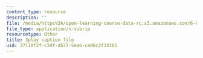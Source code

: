 ```yaml
---
content_type: resource
description: ''
file: /media/https%3A/open-learning-course-data-rc.s3.amazonaws.com/6-006-introduction-to-algorithms-spring-2020/37110f2fc2dfdb775ea6ca06c2f321b5_Nu8YGneFCWE.srt
file_type: application/x-subrip
resourcetype: Other
title: 3play caption file
uid: 37110f2f-c2df-db77-5ea6-ca06c2f321b5
---
```

